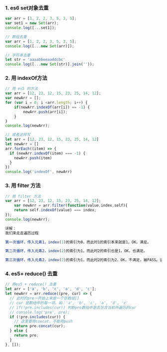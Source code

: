 ### 1. es6 set对象去重

```js
var arr = [1, 2, 2, 3, 5, 3, 5];
var set1 = new Set(arr);
console.log([...set1]);
```

```js
// 数组去重
var arr = [1, 2, 2, 3, 5, 3, 5];
console.log([...new Set(arr)]);
```

```js
// 字符串去重
let str = 'aaaabbeeaaddcbc'
console.log([...new Set(str)].join(''));
```

### 2. 用 indexOf方法

```js
// 用 es5 的方法
var arr = [12, 23, 12, 15, 23, 25, 14, 12];
var newArr = [];
for (var i = 0; i <arr.length; i++) {
    if(newArr.indexOf(arr[i]) == -1) {
        newArr.push(arr[i]);
    }
}
console.log(newArr);

// 或者这样写
let arr = [12, 23, 12, 15, 23, 25, 14, 12]
let newArr = []
arr.forEach((item) => {
  if (newArr.indexOf(item) === -1) {
    newArr.push(item)
  }
})
console.log('indexOf', newArr)
```



### 3. 用 filter 方法

```js
// 用 filter 方法
var arr = [12, 23, 12, 15, 23, 25, 14, 12];
    var newArr = arr.filter(function(value,index,self){
    return self.indexOf(value) === index;
});
console.log(newArr);

详解：
我们来走走遍历过程

第一次循环，传入元素1，index(1)的索引为0，而此时1的索引本来就是1，OK，满足。

第二次循环，传入元素2，index(2)的索引为1，而此时2的索引也是1，OK，也满足。

第三次循环，传入元素2，index(2)的索引为1，而此时2的索引为2，OK，不满足，被PASS，这里就是巧妙的借用了indexOf始终查找到第一次出现的位置。
```



### 4. es5+ reduce() 去重

```js
// 用es5 + reduce() 去重
let arr = ['a', 'b', 'c', 'a', 'd', 'c'];
let newArr = arr.reduce((pre, cur) => {
  // 此时的pre一开始上来是一个空数组[]
  // cur 是数组中的每一项。如：'a', 'b', 'c', 'a', 'd', 'c'
  // if(!pre.includes(cur)) 判断pre数组中是否包含当前所遍历的cur
  // console.log('pre', pre);
  if (!pre.includes(cur)) {
    // 这里要用concat，不能用push
    return pre.concat(cur);
  } else {
    return pre;
  }
}, []);
```









































































































































